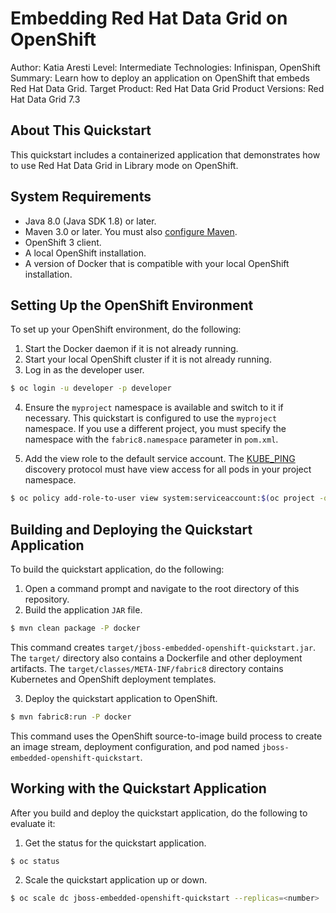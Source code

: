 Embedding Red Hat Data Grid on OpenShift
==================================================================
Author: Katia Aresti
Level: Intermediate
Technologies: Infinispan, OpenShift
Summary: Learn how to deploy an application on OpenShift that embeds Red Hat Data Grid.
Target Product: Red Hat Data Grid
Product Versions: Red Hat Data Grid 7.3

About This Quickstart
-----------
This quickstart includes a containerized application that demonstrates how to use Red Hat Data Grid in Library mode on OpenShift.

System Requirements
-------------------

* Java 8.0 (Java SDK 1.8) or later.
* Maven 3.0 or later. You must also [configure Maven](https://github.com/jboss-developer/jboss-developer-shared-resources/blob/master/guides/CONFIGURE_MAVEN.md#configure-maven-to-build-and-deploy-the-quickstarts).
* OpenShift 3 client.
* A local OpenShift installation.
* A version of Docker that is compatible with your local OpenShift installation.

Setting Up the OpenShift Environment
------------------------------------
To set up your OpenShift environment, do the following:

1. Start the Docker daemon if it is not already running.
2. Start your local OpenShift cluster if it is not already running.
3. Log in as the developer user.

  ```bash
  $ oc login -u developer -p developer
  ```

4. Ensure the `myproject` namespace is available and switch to it if necessary. This quickstart is configured to use the `myproject` namespace. If you use a different project, you must specify the namespace with the `fabric8.namespace` parameter in `pom.xml`.

5. Add the view role to the default service account. The [KUBE_PING](https://github.com/jgroups-extras/jgroups-kubernetes) discovery protocol must have view access for all pods in your project namespace.

  ```bash
  $ oc policy add-role-to-user view system:serviceaccount:$(oc project -q):default -n $(oc project -q)
  ```

Building and Deploying the Quickstart Application
-------------------------------------------------
To build the quickstart application, do the following:

1. Open a command prompt and navigate to the root directory of this repository.
2. Build the application `JAR` file.

  ```bash
  $ mvn clean package -P docker
  ```

  This command creates `target/jboss-embedded-openshift-quickstart.jar`. The `target/` directory also contains a Dockerfile and other deployment artifacts. The `target/classes/META-INF/fabric8` directory contains Kubernetes and OpenShift deployment templates.

3. Deploy the quickstart application to OpenShift.

  ```bash
  $ mvn fabric8:run -P docker
  ```

  This command uses the OpenShift source-to-image build process to create an image stream, deployment configuration, and pod named `jboss-embedded-openshift-quickstart`.

Working with the Quickstart Application
---------------------------------------
After you build and deploy the quickstart application, do the following to evaluate it:

1. Get the status for the quickstart application.

  ```bash
  $ oc status
  ```

2. Scale the quickstart application up or down.

  ```bash
  $ oc scale dc jboss-embedded-openshift-quickstart --replicas=<number>
  ```

